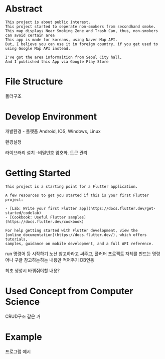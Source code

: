 # Abstract

	This project is about public interest.  
	This project started to seperate non-smokers from secondhand smoke.  
	This map displays Near Smoking Zone and Trash Can, thus, non-smokers can avoid certain area  
	This app is made for koreans, using Naver Map API.  
	But, I believe you can use it in foreign country, if you get used to using Google Map API instead.
  
	I've got the area informaition from Seoul City hall,  
	And I published this App via Google Play Store
  
# File Structure

폴더구조

# Develop Environment

개발환경 - 플랫폼 Android, IOS, Windows, Linux

환경설정

라이브러리 설치 -비밀번호 암호화, 토큰 관리

# Getting Started

	This project is a starting point for a Flutter application.
	
	A few resources to get you started if this is your first Flutter project:
	
	- [Lab: Write your first Flutter app](https://docs.flutter.dev/get-started/codelab)
	- [Cookbook: Useful Flutter samples](https://docs.flutter.dev/cookbook)
	
	For help getting started with Flutter development, view the
	[online documentation](https://docs.flutter.dev/), which offers tutorials,
	samples, guidance on mobile development, and a full API reference.


run 명령어 등 시작하기
노션 참고하라고 써주고, 플러터 프로젝트 자체를 만드는 명령어나 구글 참고하는하는 내용만 적어주기
DB연동

최초 생성시 바꿔줘야할 내용?

# Used Concept from Computer Science

CRUD구조 같은 거

# Example

프로그램 예시
